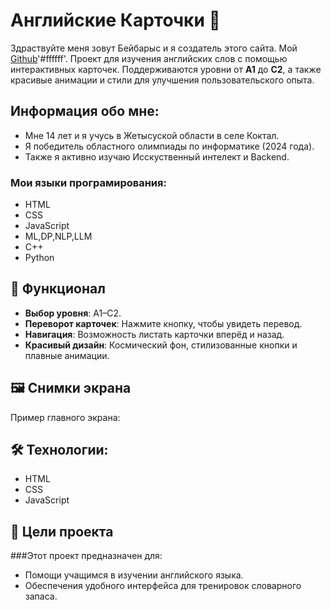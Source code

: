 # Английские Карточки 🌟
Здраствуйте меня зовут Бейбарыс и я создатель этого сайта.
Мой [Github](https://github.com/BIKO222)'#ffffff'.
Проект для изучения английских слов с помощью интерактивных карточек. Поддерживаются уровни от **A1** до **C2**, а также красивые анимации и стили для улучшения пользовательского опыта.
## Информация обо мне:
- Мне  14 лет и я учусь в Жетысуской области в селе Коктал.
- Я победитель областного олимпиады по информатике (2024 года).
- Также я активно изучаю Исскуственный интелект и Backend.
### Мои языки програмирования:
- HTML
- CSS
- JavaScript
- ML,DP,NLP,LLM
- C++
- Python


## 📝 Функционал
- **Выбор уровня**: A1–C2.
- **Переворот карточек**: Нажмите кнопку, чтобы увидеть перевод.
- **Навигация**: Возможность листать карточки вперёд и назад.
- **Красивый дизайн**: Космический фон, стилизованные кнопки и плавные анимации.
  
## 🖼️ Снимки экрана
Пример главного экрана:

## 🛠️ Технологии:
- HTML
- CSS
- JavaScript

## 🎯 Цели проекта
###Этот проект предназначен для:
- Помощи учащимся в изучении английского языка.
- Обеспечения удобного интерфейса для тренировок словарного запаса.
